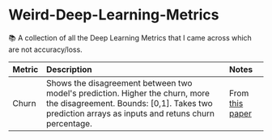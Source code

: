 # Weird-Deep-Learning-Metrics
📚 A collection of all the Deep Learning Metrics that I came across which are not accuracy/loss.

| Metric | Description | Notes |
|--------|:-----------|:-----|
|Churn|Shows the disagreement between two model's prediction. Higher the churn, more the disagreement. Bounds: [0,1]. Takes two prediction arrays as inputs and retuns churn percentage.| From [this paper](https://arxiv.org/abs/2106.11872)|
